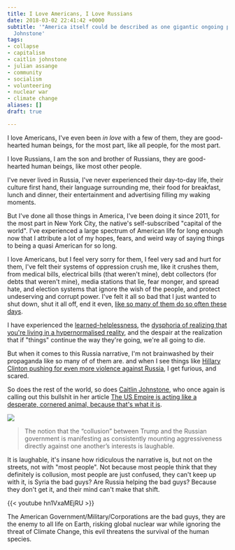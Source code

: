 ```yaml
---
title: I Love Americans, I Love Russians
date: 2018-03-02 22:41:42 +0000
subtitle: '"America itself could be described as one gigantic ongoing psyop" - Caitlin
  Johnstone'
tags:
- collapse
- capitalism
- caitlin johnstone
- julian assange
- community
- socialism
- volunteering
- nuclear war
- climate change
aliases: []
draft: true

---
```

I love Americans, I've even been _in love_ with a few of them, they are good-hearted human beings, for the most part, like all people, for the most part.

I love Russians, I am the son and brother of Russians, they are good-hearted human beings, like most other people.

I've never lived in Russia, I've never experienced their day-to-day life, their culture first hand, their language surrounding me, their food for breakfast, lunch and dinner, their entertainment and advertising filling my waking moments.

But I've done all those things in America, I've been doing it since 2011, for the most part in New York City, the native's self-subscribed "capital of the world". I've experienced a large spectrum of American life for long enough now that I attribute a lot of my hopes, fears, and weird way of saying things to being a quasi American for so long.

I love Americans, but I feel very sorry for them, I feel very sad and hurt for them, I've felt their systems of oppression crush me, like it crushes them, from medical bills, electrical bills (that weren't mine), debt collectors (for debts that weren't mine), media stations that lie, fear monger, and spread hate, and election systems that ignore the wish of the people, and protect undeserving and corrupt power. I've felt it all so bad that I just wanted to shut down, shut it all off, end it even, [like so many of them do so often these days](https://www.theguardian.com/us-news/2017/oct/25/americas-opioid-crisis-how-prescription-drugs-sparked-a-national-trauma).

I have experienced the [learned-helplessness](https://en.wikipedia.org/wiki/Learned_helplessness), the [dysphoria of realizing that you're living in a hypernormalised reality](https://dirkkelly.com/hypernormalisation/adam-curtis-chapo-traphouse-donald-trump/), and the despair at the realization that if "things" continue the way they're going, we're all going to die.

But when it comes to this Russia narrative, I'm not brainwashed by their propaganda like so many of of them are. and when I see things like [Hillary Clinton pushing for even more violence against Russia](https://steemit.com/hillaryclinton/@caitlinjohnstone/hillary-demands-even-more-russia-escalations-from-trump-administration), I get furious, and scared.

So does the rest of the world, so does [Caitlin Johnstone](https://caitlinjohnstone.com), who once again is calling out this bullshit in her article [The US Empire is acting like a desperate, cornered animal, because that's what it is](https://caitlinjohnstone.com/2018/03/02/the-us-empire-is-acting-like-a-desperate-cornered-animal-because-thats-what-it-is/).

![](/uploads/2018/03/03/wtf-clinton.png)

> The notion that the “collusion” between Trump and the Russian government is manifesting as consistently mounting aggressiveness directly against one another’s interests is laughable.

It is laughable, it's insane how ridiculous the narrative is, but not on the streets, not with "most people". Not because most people think that they definitely is collusion, most people are just confused, they can't keep up with it, is Syria the bad guys? Are Russia helping the bad guys? Because they don't get it, and their mind can't make that shift.

{{< youtube hn1VxaMEjRU >}}

The American Government/Military/Corporations are the bad guys, they are the enemy to all life on Earth, risking global nuclear war while ignoring the threat of Climate Change, this evil threatens the survival of the human species.
